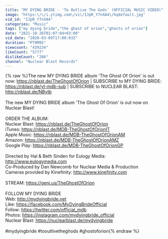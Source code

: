 ```yaml
---
title: "MY DYING BRIDE - 'To Outlive The Gods' (OFFICIAL MUSIC VIDEO)"
image: "https:\/\/i.ytimg.com\/vi\/IJpR_Y7nXA4\/hqdefault.jpg"
vid_id: "IJpR_Y7nXA4"
categories: "Music"
tags: ["my dying bride","the ghost of orion","ghosts of orion"]
date: "2021-10-26T01:07:04+03:00"
vid_date: "2020-03-09T17:00:03Z"
duration: "PT9M9S"
viewcount: "439234"
likeCount: "5777"
dislikeCount: "206"
channel: "Nuclear Blast Records"
---
```

{% raw %}The new MY DYING BRIDE album 'The Ghost Of Orion' is out now: <a rel="nofollow" target="blank" href="https://nblast.de/TheGhostOfOrion">https://nblast.de/TheGhostOfOrion</a> | SUBSCRIBE to MY DYING BRIDE: <a rel="nofollow" target="blank" href="https://nblast.de/yt-mdb-sub">https://nblast.de/yt-mdb-sub</a> | SUBSCRIBE to NUCLEAR BLAST: <a rel="nofollow" target="blank" href="http://nblast.de/NBytb">http://nblast.de/NBytb</a><br /><br />The new MY DYING BRIDE album 'The Ghost Of Orion' is out now on Nuclear Blast!<br /><br />ORDER THE ALBUM:<br />Nuclear Blast: <a rel="nofollow" target="blank" href="https://nblast.de/TheGhostOfOrion">https://nblast.de/TheGhostOfOrion</a><br />iTunes: <a rel="nofollow" target="blank" href="https://nblast.de/MDB-TheGhostOfOrionIT">https://nblast.de/MDB-TheGhostOfOrionIT</a><br />Apple Music: <a rel="nofollow" target="blank" href="https://nblast.de/MDB-TheGhostOfOrionAM">https://nblast.de/MDB-TheGhostOfOrionAM</a><br />Amazon: <a rel="nofollow" target="blank" href="https://nblast.de/MDB-TheGhostOfOrionAMZ">https://nblast.de/MDB-TheGhostOfOrionAMZ</a><br />Google Play: <a rel="nofollow" target="blank" href="https://nblast.de/MDB-TheGhostOfOrionGP">https://nblast.de/MDB-TheGhostOfOrionGP</a><br /><br />Directed by Hal &amp; Beth Sinden for Eulogy Media: <a rel="nofollow" target="blank" href="http://www.eulogymedia.com">http://www.eulogymedia.com</a><br />Co-Produced by Dan Newcomb for Nuclear Media &amp; Production <br />Cameras provided by Kinefinity: <a rel="nofollow" target="blank" href="http://www.kinefinity.com">http://www.kinefinity.com</a> <br /><br />STREAM: <a rel="nofollow" target="blank" href="https://geni.us/TheGhostOfOrion">https://geni.us/TheGhostOfOrion</a><br /><br />FOLLOW MY DYING BRIDE<br />Web: <a rel="nofollow" target="blank" href="http://mydyingbride.net">http://mydyingbride.net</a><br />Like: <a rel="nofollow" target="blank" href="https://facebook.com/MyDyingBrideOfficial">https://facebook.com/MyDyingBrideOfficial</a><br />Follow: <a rel="nofollow" target="blank" href="https://twitter.com/official_mdb">https://twitter.com/official_mdb</a><br />Photos: <a rel="nofollow" target="blank" href="https://instagram.com/mydyingbride_official">https://instagram.com/mydyingbride_official</a><br />Nuclear Blast: <a rel="nofollow" target="blank" href="https://nuclearblast.de/mydyingbride">https://nuclearblast.de/mydyingbride</a><br /><br />#mydyingbride #tooutlivetheghods #ghostoforion{% endraw %}
